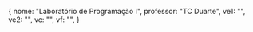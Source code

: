 {
	nome: "Laboratório de Programação I",
	professor: "TC Duarte",
	ve1: "",
	ve2: "",
	vc: "",
	vf: "",
}
